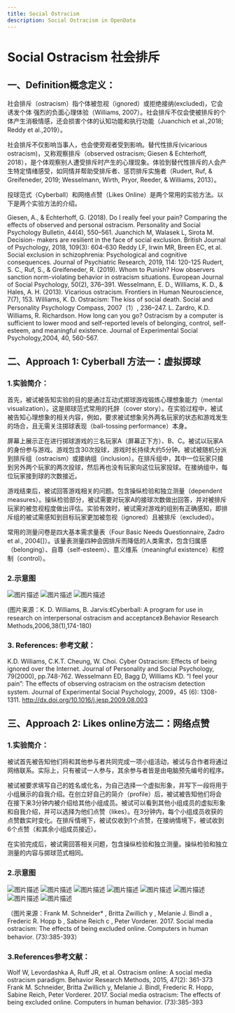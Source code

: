```yaml
---
title: Social Ostracism
description: Social Ostracism in OpenData
---
```

# Social Ostracism 社会排斥

## 一、Definition概念定义：

社会排斥（ostracism）指个体被忽视（ignored）或拒绝接纳(excluded)，它会诱发个体
强烈的负面心理体验（Williams, 2007）。社会排斥不仅会使被排斥的个体产生消极情感，还会损害个体的认知功能和执行功能（Juanchich et al.,2018; Reddy et al.,2019）。

社会排斥不仅影响当事人，也会使旁观者受到影响。替代性排斥(vicarious ostracism)，又称观察排斥（observed ostracism; Giesen & Echterhoff, 2018），是个体观察别人遭受排斥时产生的心理现象。体验到替代性排斥的人会产生特定情绪感受，如同情并帮助受排斥者、惩罚排斥实施者（Rudert, Ruf, & Greifeneder, 2019; Wesselmann, Wirth, Pryor, Reeder, & Williams, 2013）。

投球范式（Cyberball）和网络点赞（Likes Online）是两个常用的实验方法。以下是两个实验方法的介绍。

Giesen, A., & Echterhoff, G. (2018). Do I really feel your pain? Comparing the 
effects of observed and personal ostracism. Personality and Social Psychology Bulletin, 44(4), 550–561.
Juanchich M, Walasek L, Sirota M. Decision- makers are resilient in the face of social exclusion. British Journal of Psychology, 2018, 109(3): 604-630
Reddy LF, Irwin MR, Breen EC, et al. Social exclusion in schizophrenia: 
Psychological and cognitive consequences. Journal of Psychiatric Research, 2019, 114: 120-125
Rudert, S. C., Ruf, S., & Greifeneder, R. (2019). Whom to Punish? How observers sanction norm-violating behavior in ostracism situations. European Journal of Social Psychology, 50(2), 376–391.
Wesselmann, E. D., Williams, K. D., & Hales, A. H. (2013). Vicarious ostracism.
Frontiers in Human Neuroscience, 7(7), 153.
Williams, K. D. Ostracism: The kiss of social death. Social and Personality 
Psychology Compass, 2007（1）, 236–247.
L. Zardro, K.D. Williams, R. Richardson. How long can you go? Ostracism by a computer is sufficient to lower mood and self-reported levels of belonging, control, self-esteem, and meaningful existence. Journal of Experimental Social Psychology,2004, 40, 560-567.       

## 二、Approach 1: Cyberball 方法一：虚拟掷球

### 1.实验简介：

首先，被试被告知实验的目的是通过互动式掷球游戏锻炼心理想象能力（mental visualization）。这是掷球范式常用的托辞（cover story）。在实验过程中，被试被告知心理想象的相关内容，例如，要求被试想象另外两名玩家的状态和游戏发生的场合，且无需关注掷球表现（ball-tossing performance）本身。

屏幕上展示正在进行掷球游戏的三名玩家A（屏幕正下方）、B、C。被试以玩家A的身份参与游戏。游戏包含30次投球，游戏时长持续大约5分钟。被试被随机分派到排斥组（ostracism）或接纳组（inclusion）。在排斥组中，其中一位玩家只接到另外两个玩家的两次投球，然后再也没有玩家向这位玩家投球。在接纳组中，每位玩家接到球的次数接近。

游戏结束后，被试回答游戏相关的问题。包含操纵检验和独立测量（dependent measures）。操纵检验部分，被试需要对玩家A的接球次数做出回答，并对被排斥玩家的被忽视程度做出评估。实验有效时，被试需对游戏的组别有正确感知，即排斥组的被试需感知到目标玩家更加被忽视（ignored）且被排斥（excluded）。

常用的测量问卷是四大基本需求量表（Four Basic Needs Questionnaire, Zadro et al., 2004[]）。该量表测量四种会因排斥而降低的人类需求，包含归属感（belonging）、自尊（self-esteem）、意义维系（meaningful existence）和控制（control）。

### 2.示意图
![图片描述](1.jpg)
![图片描述](2.jpg)
![图片描述](3.jpg)

(图片来源：K. D. Williams, B. Jarvis:《Cyberball: A program for use in research on interpersonal ostracism and acceptance》.Behavior Research Methods,2006,38(1),174-180)

### 3. References: 参考文献：

K.D. Williams, C.K.T. Cheung, W. Choi. Cyber Ostracism: Effects of being ignored over the Internet. Journal of Personality and Social Psychology, 79(2000), pp.748-762.
Wesselmann ED, Bagg D, Williams KD. “I feel your pain”: The effects of observing ostracism on the ostracism detection system. Journal of Experimental Social Psychology, 2009，45 (6): 1308-1311. http://dx.doi.org/10.1016/j.jesp.2009.08.003 

## 三、Approach 2: Likes online方法二：网络点赞
### 1.实验简介：

被试首先被告知他们将和其他参与者共同完成一项小组活动，被试与合作者将通过网络联系。实际上，只有被试一人参与，其余参与者皆是由电脑预先编号的程序。

被试被要求填写自己的姓名或化名，为自己选择一个虚拟形象，并写下一段将用于小组展示的自我介绍。在创立好自己的简介（profile）后，被试被告知他们将会在接下来3分钟内被介绍给其他小组成员。被试可以看到其他小组成员的虚拟形象和自我介绍，并可以选择为他们点赞（likes）。在3分钟内，每个小组成员收获的点赞数实时变化。在排斥情境下，被试仅收到1个点赞，在接纳情境下，被试收到6个点赞（和其余小组成员接近）。

在实验完成后，被试需回答相关问题，包含操纵检验和独立测量。操纵检验和独立测量的内容与掷球范式相同。

### 2.示意图

![图片描述](4.jpg)
![图片描述](5.jpg)
![图片描述](6.jpg)
![图片描述](7.jpg)
![图片描述](8.jpg)
![图片描述](9.jpg)
![图片描述](10.jpg)
![图片描述](11.jpg)

（图片来源：Frank M. Schneider* , Britta Zwillich y , Melanie J. Bindl a , Frederic R. Hopp b , Sabine Reich c , Peter Vorderer. 2017. Social media ostracism: The effects of being excluded online. Computers in human behavior. (73):385-393）

### 3.References参考文献：
Wolf W, Levordashka A, Ruff JR, et al. Ostracism online: A social media ostracism paradigm. Behavior Research Methods, 2015, 47(2): 361-373
Frank M. Schneider, Britta Zwillich y, Melanie J. Bindl, Frederic R. Hopp, Sabine Reich, Peter Vorderer. 2017. Social media ostracism: The effects of being excluded online. Computers in human behavior. (73):385-393